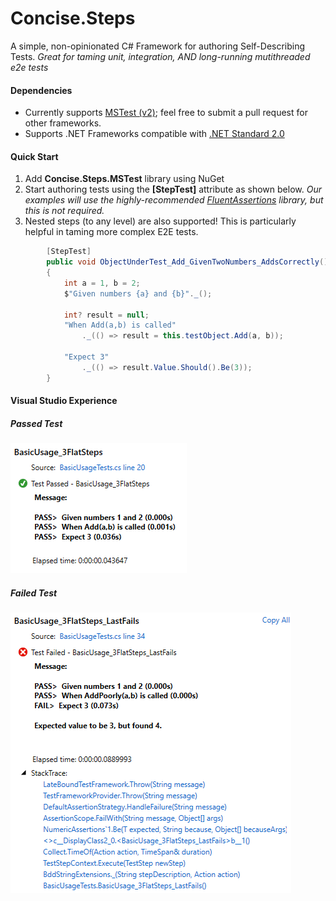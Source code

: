 # Concise.Steps
A simple, non-opinionated C# Framework for authoring Self-Describing Tests.
_Great for taming unit, integration, AND long-running mutithreaded e2e tests_

#### Dependencies

* Currently supports [MSTest (v2)](https://github.com/microsoft/testfx); feel free to submit a pull request for other frameworks.
* Supports .NET Frameworks compatible with [.NET Standard 2.0](https://docs.microsoft.com/en-us/dotnet/standard/net-standard)

#### Quick Start

1. Add **Concise.Steps.MSTest** library using NuGet
2. Start authoring tests using the **[StepTest]** attribute as shown below.  _Our examples will use the highly-recommended [FluentAssertions](https://github.com/fluentassertions/fluentassertions) library, but this is not required._
3. Nested steps (to any level) are also supported!  This is particularly helpful in taming more complex E2E tests.

```C#
        [StepTest]
        public void ObjectUnderTest_Add_GivenTwoNumbers_AddsCorrectly()
        {
            int a = 1, b = 2;
            $"Given numbers {a} and {b}"._();

            int? result = null;
            "When Add(a,b) is called"
                ._(() => result = this.testObject.Add(a, b));

            "Expect 3"
                ._(() => result.Value.Should().Be(3));
        }
```

#### Visual Studio Experience

##### Passed Test

![](images/passedTest.png?raw=true)

##### Failed Test

![](images/failedTest.png?raw=true)